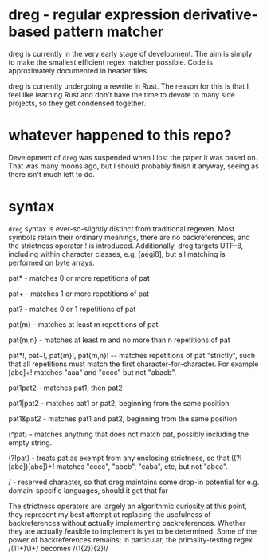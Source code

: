 # dreg - regular expression derivative-based pattern matcher

dreg is currently in the very early stage of development. The aim is simply to make
the smallest efficient regex matcher possible. Code is approximately documented in header files.

dreg is currently undergoing a rewrite in Rust. The reason for this is that I feel like learning Rust and don't have
the time to devote to many side projects, so they get condensed together.

# whatever happened to this repo?

Development of `dreg` was suspended when I lost the paper it was based on. That was many moons ago, but I
should probably finish it anyway, seeing as there isn't much left to do.

# syntax

`dreg` syntax is ever-so-slightly distinct from traditional regexen. Most symbols retain their ordinary meanings,
there are no backreferences, and the strictness operator ! is introduced. Additionally, dreg targets UTF-8, including
within character classes, e.g. [aégiß], but all matching is performed on byte arrays.

pat\* - matches 0 or more repetitions of pat

pat+ - matches 1 or more repetitions of pat

pat? - matches 0 or 1 repetitions of pat

pat{m} - matches at least m repetitions of pat

pat{m,n} - matches at least m and no more than n repetitions of pat

pat\*!, pat+!, pat{m}!, pat{m,n}! -- matches repetitions of pat "strictly", such that all repetitions must match the first character-for-character.
For example [abc]+! matches "aaa" and "cccc" but not "abacb".

pat1pat2 - matches pat1, then pat2

pat1|pat2 - matches pat1 or pat2, beginning from the same position

pat1&pat2 - matches pat1 and pat2, beginning from the same position

(^pat) - matches anything that does not match pat, possibly including the empty string.

(?!pat) - treats pat as exempt from any enclosing strictness, so that ((?![abc])[abc])+! matches "cccc", "abcb", "caba", etc, but not "abca".

/ - reserved character, so that dreg maintains some drop-in potential for e.g. domain-specific languages, should it get that far

The strictness operators are largely an algorithmic curiosity at this point, they represent my best attempt at replacing the usefulness of backreferences without actually implementing backreferences. Whether they are actually feasible to implement is yet to be determined. Some of the power of backreferences remains; in particular, the primality-testing regex /(11+)\1+/ becomes /(1{2}){2}!/
